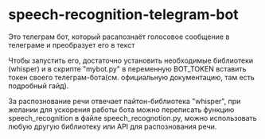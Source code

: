 # speech-recognition-telegram-bot

Это телеграм бот, который расапознаёт голосовое сообщение в телеграме и преобразует его в текст

Чтобы запустить его, достаточно установить необходимые библиотеки (whisper) и в скрипте "mybot.py" в переменную BOT_TOKEN 
вставить токен своего телеграм-бота(см. официальную документацию, там есть подробный гайд). 

За распознование речи отвечает пайтон-библиотека "whisper", при желании для ускорения работы бота можно переписать функцию speech_recognition 
в файле speech_recognotion.py, можно использовать любую другую библиотеку или API для распознования речи. 

